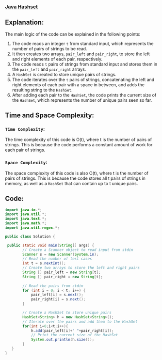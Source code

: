 ### [Java Hashset](https://www.hackerrank.com/challenges/java-hashset/problem?isFullScreen=true)

## Explanation:
The main logic of the code can be explained in the following points:
1. The code reads an integer `t` from standard input, which represents the number of pairs of strings to be read.
2. It then creates two arrays, `pair_left` and `pair_right`, to store the left and right elements of each pair, respectively.
3. The code reads `t` pairs of strings from standard input and stores them in the `pair_left` and `pair_right` arrays.
4. A `HashSet` is created to store unique pairs of strings.
5. The code iterates over the `t` pairs of strings, concatenating the left and right elements of each pair with a space in between, and adds the resulting string to the `HashSet`.
6. After adding each pair to the `HashSet`, the code prints the current size of the `HashSet`, which represents the number of unique pairs seen so far.

## Time and Space Complexity:
### `Time Complexity`:
The time complexity of this code is O(t), where t is the number of pairs of strings. This is because the code performs a constant amount of work for each pair of strings.

### `Space Complexity`:
The space complexity of this code is also O(t), where t is the number of pairs of strings. This is because the code stores all t pairs of strings in memory, as well as a `HashSet` that can contain up to t unique pairs.

## Code:
```java
import java.io.*;
import java.util.*;
import java.text.*;
import java.math.*;
import java.util.regex.*;

public class Solution {

 public static void main(String[] args) {
        // Create a Scanner object to read input from stdin
        Scanner s = new Scanner(System.in);
        // Read the number of test cases
        int t = s.nextInt();
        // Create two arrays to store the left and right pairs
        String [] pair_left = new String[t];
        String [] pair_right = new String[t];
        
        // Read the pairs from stdin
        for (int i = 0; i < t; i++) {
            pair_left[i] = s.next();
            pair_right[i] = s.next();
        }

        // Create a HashSet to store unique pairs
        HashSet<String> h = new HashSet<String>();
        // Iterate over the pairs and add them to the HashSet
        for(int i=0;i<t;i++){
            h.add(pair_left[i]+" "+pair_right[i]);
            // Print the current size of the HashSet
            System.out.println(h.size());
        }
   }
}
```
